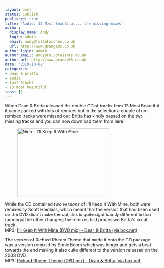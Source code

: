 ```yaml
---
layout: post
status: publish
published: true
title: 'Audio: 13 Most Beautiful... the missing mixes'
author:
  display_name: Andy
  login: admin
  email: andy@fullofwishes.co.uk
  url: http://www.grange85.co.uk
author_login: admin
author_email: andy@fullofwishes.co.uk
author_url: http://www.grange85.co.uk
date: '2010-10-02'
categories:
- dean & britta
- audio
- lost tracks
- 13 most beautiful
tags: []
---
```

<p>When Dean & Britta released the double CD of tracks from 13 Most Beautiful it came packed with lots of remixes but in the selection a couple of un-remixed tracks were missed out. Britta has kindly passed on the two missing tracks and you can now download them from here.</p>
<p><figure class="caption alignright" width="300" caption="Nico - I'll Keep It With Mine"><img src="https://media.fullofwishes.co.uk/ahfow/uploads/2010/10/nico-13mostbeautiful-300x225.jpg" alt="Nico - I&#039;ll Keep It With Mine" title="nico-13mostbeautiful" width="300" height="225" class="size-medium wp-image-2082" /><figcaption class="caption-text"></figcaption></figure>
<p>While the CD contained <em>two versions</em> of I'll Keep It With Mine, both were remixes by Scott Hardkiss, which meant that the version that had been used on the DVD didn't make the cut, this is quite significantly different in that (amongst the other changes) the remixes had processed Britta's vocal track.<br/>MP3: <a href="http://www.box.net/shared/p8dmvbhldc">I'll Keep It With Mine (DVD mix) - Dean & Britta (via box.net)</a></p>
<p>The version of Richard Rheem Theme that made it onto the CD package was a version remixed by Sonic Boom which was longer and gets a beat towards the end making it also quite different to the version released on the 2008 DVD.<br/>MP3: <a href="http://www.box.net/shared/m55pzcso4c">Richard Rheem Theme (DVD mix) - Dean & Britta (via box.net)</a></p>
